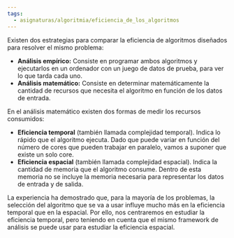 ```yaml
---
tags:
  - asignaturas/algoritmia/eficiencia_de_los_algoritmos
---
```

Existen dos estrategias para comparar la eficiencia de algoritmos diseñados para resolver el mismo problema:
- **Análisis empírico:** Consiste en programar ambos algoritmos y ejecutarlos en un ordenador con un juego de datos de prueba, para ver lo que tarda cada uno.
- **Análisis matemático:** Consiste en determinar matemáticamente la cantidad de recursos que necesita el algoritmo en función de los datos de entrada.

En el análisis matemático existen dos formas de medir los recursos consumidos:
- **Eficiencia temporal** (también llamada complejidad temporal). Indica lo rápido que el algoritmo ejecuta. Dado que puede variar en función del número de cores que pueden trabajar en paralelo, vamos a suponer que existe un solo core.
- **Eficiencia espacial** (también llamada complejidad espacial). Indica la cantidad de memoria que el algoritmo consume. Dentro de esta memoria no se incluye la memoria necesaria para representar los datos de entrada y de salida.

La experiencia ha demostrado que, para la mayoría de los problemas, la selección
del algoritmo que se va a usar influye mucho más en la eficiencia temporal que en la
espacial. Por ello, nos centraremos en estudiar la eficiencia temporal, pero teniendo
en cuenta que el mismo framework de análisis se puede usar para estudiar la
eficiencia espacial.